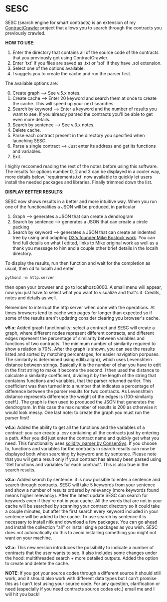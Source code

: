 # SESC
SESC (search engine for smart contracts) is an extension of my [ContractCrawler](https://github.com/fabritrv/ContractCrawler) project that allows you to search through the contracts you previously crawled.


**HOW TO USE**:
1. Enter the directory that contains all of the source code of the contracts that you previously got using ContractCrawler.
2. Enter 'txt' if you files are saved as .txt or 'sol' if they have .sol extension.
3. Select one of the options available.
4. I suggets you to create the cache and run the parser first.

The available options are:

0. Create graph --> See v.5.x notes.
1. Create cache --> Enter 20 keyword and search them at once to create the cache. This will speed up your next searches.
2. Search by keyword --> Enter a keyword and the number of results you want to see. If you already parsed the contracts you'll be able to get even more details.
3. Search by sentence --> See v.3.x notes.
4. Delete cache.
5. Parse each contract present in the directory you specified when launching SESC.
6. Parse a single contract --> Just enter its address and get its functions and variables.
7. Exit.


I highly reccomed reading the rest of the notes before using this software.
The results for options number 0, 2 and 3 can be displayed in a cooler way, more details below.
'requirements.txt' now available to quickly let users install the needed packages and libraries. Finally trimmed down the list.



**DISPLAY BETTER RESULTS**:

SESC now shows results in a better and more intuitive way. When you run one of the functionalities a JSON will be produced, in particular
1. Graph --> generates a JSON that can create a dendrogram
2. Search by sentence --> generates a JSON that can create a circle packing
3. Search by keyword --> generates a JSON that can create an indented tree
by using and adapting [D3's founder Mike Bostock work](https://observablehq.com/@mbostock). You can find full details on what I edited, links to Mike original work as well as a thank you message to him and a couple other brief details in the localh directory.

To display the results, run then function and wait for the completion as usual, then cd to localh and enter 
```python
python3 -m http.server
```
then open your browser and go to localhost:8000. A small menu will appear, now you just have to select what you want to visualize and that's it. Credits, notes and details as well.

Remember to interrupt the http server when done with the operations. At times browsers tend to cache web pages for longer than expected so if some of the results aren't updating consider clearing you browser's cache.



**v5.x**:
Added graph functionality: select a contract and SESC will create a graph, where different nodes represent different contracts, and different edges represent the percentage of similarity between variables and functions of two contracts.
The minimum number of similarity required to show a relation is 70%.
After the graph is shown, you can see the results listed and sorted by matching percentages, for easier navigation porpuses.
The similarity is determined using edlib.align(), which uses Levenshtein distance between strings. Basically it is the number of char you have to edit in the first string to make it become the second.
I then used the distance to calculate a similarity coefficient, dividing it by the length of the string that contaions functions and variables, that the parser returned eariler. This coefficient was then turned into a number that indicates a percentage of difference between the parser results for two contracts.
As Levenshtein distance represents difference the weight of the edges is (100-similarity coeff.).
The graph is then used to produced the JSON that generates the dendrogram. In this case the max number of results is 200 as otherwise it would look messy.
One last note: to create the graph you must run the parser first!


**v4.x**:
Added the ability to get all the functions and the variables of a contract: you can create a .csv containing all the contracts just by entering a path. After you did just enter the contract name and quickly get what you need. This functionality uses [solidity_parser by ConsenSys](https://github.com/ConsenSys/python-solidity-parser).
If you choose to, functions and variables for the contracts in search results can now be displayed both when searching by keyword and by sentence.
Please note that you will get a result only if your contract has already been parsed using 'Get functions and variables for each contract'. This is also true in the search results.


**v3.x**:
Added search by sentence: it is now possible to enter a sentence and search through contracts. SESC will take 5 keywords from your sentence and show a number of results ordered by relevancy (more keywords found means higher relevancy). After the latest update SESC can search for keywords even if they're not in your cache. All the words that are not in your cache will be searched by scanning your contract directory so it could take a couple minutes, but after the first search every keyword included in your sentence will be added to the cache.
To use search by sentence it is necessary to install nltk and download a few packages. You can go ahead and install the collection "all" or install single packages as you wish. SESC does not automatically do this to avoid installing something you might not want on your machine.


**v2.x**:
This new version introduces the possibility to indicate a number of contracts that the user wants to see. It also includes some changes under the hood: multithreaded search + more detailed outputs.
Added the option to create and delete the cache.


**NOTE**:
If you got your source codes through a different source it should still work, and it should also work with different data types but I can't promise this as I can't test
using your source code.
For any question, clarification or need (especially if you need contracts source codes etc.) email me and I will hit you back!